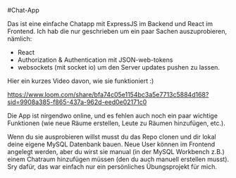 #Chat-App

Das ist eine einfache Chatapp mit ExpressJS im Backend und React im Frontend. Ich hab die nur geschrieben um ein paar Sachen auszuprobieren, nämlich:

- React
- Authorization & Authentication mit JSON-web-tokens
- websockets (mit socket io) um den Server updates pushen zu lassen.

Hier ein kurzes Video davon, wie sie funktioniert :) 

https://www.loom.com/share/bfa74c05e1154bc3a5e7713c5884d168?sid=9908a385-f865-437a-962d-eed0e02171c0

Die App ist nirgendwo online, und es fehlen auch noch ein paar wichtige Funktionen (wie neue Räume erstellen, Leute zu Räumen hinzufügen, etc.).

Wenn du sie ausprobieren willst musst du das Repo clonen und dir lokal deine eigene MySQL Datenbank bauen. Neue User können im Frontend angelegt werden,
aber du wirst sie manual (in der MySQL Workbench z.B.) einem Chatraum hinzufügen müssen (den du auch manuell erstellen musst). Sry dafür, das war einfach 
nur ein persönliches Übungsprojekt für mich.
